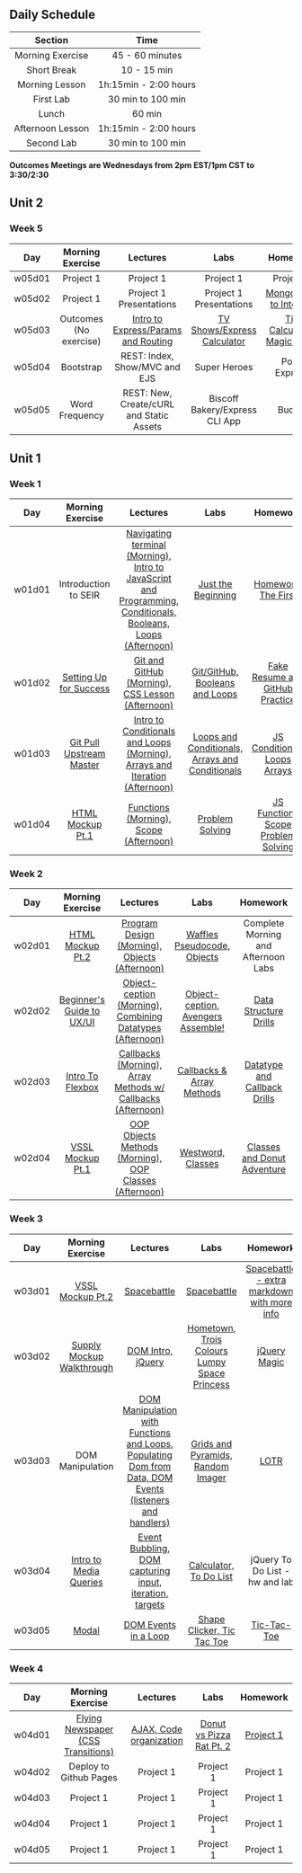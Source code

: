 ## Daily Schedule
| Section | Time |
|:--:|:---------:|
| Morning Exercise | 45 - 60 minutes |
| Short Break | 10 - 15 min |
| Morning Lesson | 1h:15min - 2:00 hours |
| First Lab | 30 min to 100 min |
| Lunch | 60 min |
| Afternoon Lesson | 1h:15min - 2:00 hours |
| Second Lab | 30 min to 100 min |

**Outcomes Meetings are Wednesdays from 2pm EST/1pm CST to 3:30/2:30**

## Unit 2

### Week 5
| Day | Morning Exercise | Lectures | Labs | Homework |
|:---:|:-----------:|:-------:|:-----------:|:-----------:|
| w05d01 | Project 1 | Project 1 | Project 1  | Project 1 |
| w05d02 | Project 1 | Project 1 Presentations | Project 1 Presentations | [Mongo/Intro to Internet](./2_full_stack_dev/w05d02/homework/) |
| w05d03 | Outcomes (No exercise) | [Intro to Express/Params and Routing](./2_full_stack_dev/w05d03/instructor_notes/) | [TV Shows/Express Calculator](./2_full_stack_dev/w05d03/student_labs/) | [Tip Calculator, Magic 8 Ball](./2_full_stack_dev/w05d03/homework/) |
| w05d04 | Bootstrap | REST: Index, Show/MVC and EJS | Super Heroes | Poke Express |
| w05d05 | Word Frequency | REST: New, Create/cURL and Static Assets | Biscoff Bakery/Express CLI App | Budgtr |

## Unit 1

### Week 1
| Day | Morning Exercise | Lectures | Labs | Homework |
|:---:|:-----------:|:-------:|:-----------:|:-----------:|
| w01d01 | Introduction to SEIR | [Navigating terminal (Morning), Intro to JavaScript and Programming, Conditionals, Booleans, Loops (Afternoon)](./1_front_end_development/w01d01/instructor_notes) | [Just the Beginning](./1_front_end_development/w01d01/student_labs/just_the_beginning.md) | [Homework, The First](./1_front_end_development/w01d01/homework/) |
| w01d02 | [Setting Up for Success](./1_front_end_development/w01d02/morning_exercise) | [Git and GitHub (Morning), CSS Lesson (Afternoon)](./1_front_end_development/w01d02/instructor_notes) | [Git/GitHub, Booleans and Loops](./1_front_end_development/w01d02/student_labs/booleans_and_loops.md) | [Fake Resume and GitHub Practice](./1_front_end_development/w01d02/homework/)|
| w01d03 | [Git Pull Upstream Master](./1_front_end_development/w01d03/morning_exercise) | [Intro to Conditionals and Loops (Morning), Arrays and Iteration (Afternoon)](./1_front_end_development/w01d03/instructor_notes) | [Loops and Conditionals, Arrays and Conditionals](./1_front_end_development/w01d03/student_labs/) | [JS Conditionals Loops Arrays](./1_front_end_development/w01d03/homework/) |
| w01d04 | [HTML Mockup Pt.1](./1_front_end_development/w01d04/morning_exercise) | [Functions (Morning), Scope (Afternoon)](./1_front_end_development/w01d04/instructor_notes) | [Problem Solving](./1_front_end_development/w01d04/student_labs) | [JS Functions Scope Problem Solving](./1_front_end_development/w01d04/homework/) |

### Week 2
| Day | Morning Exercise | Lectures | Labs | Homework |
|:---:|:-----------:|:-------:|:-----------:|:-----------:|
| w02d01 | [HTML Mockup Pt.2](./1_front_end_development/w02d01/morning_exercise) | [Program Design (Morning), Objects (Afternoon)](./1_front_end_development/w02d01/instructor_notes) | [Waffles Pseudocode, Objects](./1_front_end_development/w02d01/student_labs/) | Complete Morning and Afternoon Labs |
| w02d02 | [Beginner's Guide to UX/UI](./1_front_end_development/w02d02/morning_exercise/README.md) | [Object-ception (Morning), Combining Datatypes (Afternoon)](./1_front_end_development/w02d02/instructor_notes) | [Object-ception, Avengers Assemble!](./1_front_end_development/w02d02/student_labs/) | [Data Structure Drills](./1_front_end_development/w02d02/homework/) |
| w02d03 | [Intro To Flexbox](./1_front_end_development/w02d03/morning_exercise/README.md) | [Callbacks (Morning), Array Methods w/ Callbacks (Afternoon)](./1_front_end_development/w02d03/instructor_notes) | [Callbacks & Array Methods](./1_front_end_development/w02d03/student_labs/) | [Datatype and Callback Drills](./1_front_end_development/w02d03/homework/README.md) |
| w02d04 | [VSSL Mockup Pt.1](./1_front_end_development/w02d04/morning_exercise/README.md) | [OOP Objects Methods (Morning), OOP Classes (Afternoon)](./1_front_end_development/w02d04/instructor_notes) | [Westword, Classes](./1_front_end_development/w02d04/student_labs/) | [Classes and Donut Adventure](./1_front_end_development/w02d04/homework/README.md) |

### Week 3
| Day | Morning Exercise | Lectures | Labs | Homework |
|:---:|:-----------:|:-------:|:-----------:|:-----------:|
| w03d01 | [VSSL Mockup Pt.2](./1_front_end_development/w03d01/morning_exercise) | [Spacebattle](./1_front_end_development/w03d01/instructor_notes) | [Spacebattle](./1_front_end_development/w03d01/instructor_notes) | [Spacebattle - extra markdown with more info](./1_front_end_development/w03d01/homework/) |
| w03d02 | [Supply Mockup Walkthrough](./1_front_end_development/w03d02/morning_exercise) | [DOM Intro, jQuery](./1_front_end_development/w03d02/instructor_notes) | [Hometown, Trois Colours Lumpy Space Princess](./1_front_end_development/w03d02/student_labs) | [jQuery Magic](./1_front_end_development/w03d02/homework/README.md) |
| w03d03 | DOM Manipulation | [DOM Manipulation with Functions and Loops, Populating Dom from Data, DOM Events (listeners and handlers)](./1_front_end_development/w03d03/instructor_notes) | [Grids and Pyramids, Random Imager](./1_front_end_development/w03d03/student_labs) | [LOTR](./1_front_end_development/w03d03/homework/LOTR) |
| w03d04 | [Intro to Media Queries](./1_front_end_development/w03d04/morning_exercise/README.md) | [Event Bubbling, DOM capturing input, iteration, targets](./1_front_end_development/w03d04/instructor_notes) | [Calculator, To Do List](./1_front_end_development/w03d04/student_labs) | jQuery To Do List - hw and lab |
| w03d05 | [Modal](./1_front_end_development/w03d05/morning_exercise/README.md) | [DOM Events in a Loop](./1_front_end_development/w03d05/instructor_notes) | [Shape Clicker, Tic Tac Toe](./1_front_end_development/w03d05/student_labs) | [Tic-Tac-Toe](./1_front_end_development/w03d05/homework/) |

### Week 4
| Day | Morning Exercise | Lectures | Labs | Homework |
|:---:|:-----------:|:-------:|:-----------:|:-----------:|
| w04d01 | [Flying Newspaper (CSS Transitions)](./1_front_end_development/w04d01/morning_exercise) | [AJAX, Code organization](./1_front_end_development/w04d01/instructor_notes) | [Donut vs Pizza Rat Pt. 2](./1_front_end_development/w04d01/student_labs/)  | [Project 1](./7_project_files/project_1/README.md) |
| w04d02 | Deploy to Github Pages | Project 1 | Project 1 | Project 1 |
| w04d03 | Project 1 | Project 1 | Project 1 | Project 1 |
| w04d04 | Project 1 | Project 1 | Project 1 | Project 1 |
| w04d05 | Project 1 | Project 1 | Project 1 | Project 1 |
